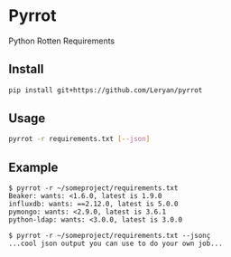 # Pyrrot

Python Rotten Requirements

## Install

```bash
pip install git+https://github.com/Leryan/pyrrot
```

## Usage

```bash
pyrrot -r requirements.txt [--json]
```

## Example

```
$ pyrrot -r ~/someproject/requirements.txt
Beaker: wants: <1.6.0, latest is 1.9.0
influxdb: wants: ==2.12.0, latest is 5.0.0
pymongo: wants: <2.9.0, latest is 3.6.1
python-ldap: wants: <3.0.0, latest is 3.0.0
```

```
$ pyrrot -r ~/someproject/requirements.txt --jsonç
...cool json output you can use to do your own job...
```